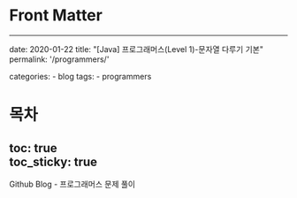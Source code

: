 # Front Matter
---
date: 2020-01-22
title: "[Java] 프로그래머스(Level 1)-문자열 다루기 기본"
permalink: '/programmers/'

categories: 
    - blog
tags: 
    - programmers
# 목차
toc: true  
toc_sticky: true 
---

Github Blog - 프로그래머스 문제 풀이